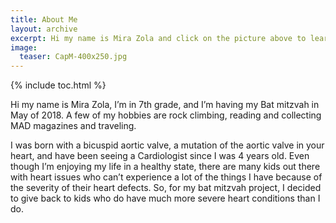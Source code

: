 ```yaml
---
title: About Me
layout: archive
excerpt: Hi my name is Mira Zola and click on the picture above to learn a little bit about me!
image:
  teaser: CapM-400x250.jpg
---
```


{% include toc.html %}


<p>Hi my name is Mira Zola, I’m in 7th grade, and I’m having my Bat mitzvah in May of 2018. A few of my hobbies are rock climbing, reading and collecting MAD magazines and traveling.</p>

<p>I was born with a bicuspid aortic valve, a mutation of the aortic valve in your heart, and have been seeing a Cardiologist since I was 4 years old. Even though I’m enjoying my life in a healthy state, there are many kids out there with heart issues who can’t experience a lot of the things I have because of the severity of their heart defects. So, for my bat mitzvah project, I decided to give back to kids who do have much more severe heart conditions than I do.

